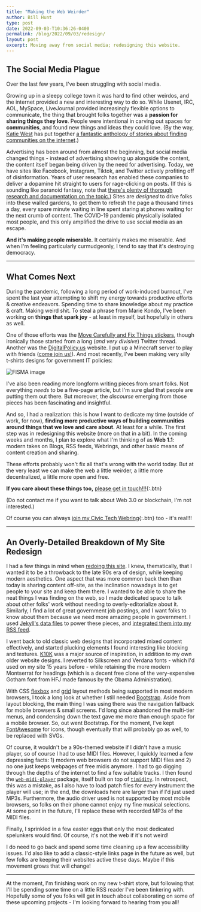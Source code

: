 ```yaml
---
title: "Making the Web Weirder"
author: Bill Hunt
type: post
date: 2022-09-03-T10:36:26-0400
permalink: /blog/2022/09/03/redesign/
layout: post
excerpt: Moving away from social media; redesigning this website.
---
```


## The Social Media Plague

Over the last few years, I've been struggling with social media.

Growing up in a sleepy college town it was hard to find other weirdos, and the internet provided a new and interesting way to do so. While Usenet, IRC, AOL, MySpace, LiveJournal provided increasingly flexible options to communicate, the thing that brought folks together was a **passion for sharing things they love**. People were intentional in carving out spaces for **communities**, and found new things and ideas they could love. (By the way, [Katie West](https://www.therealkatiewest.com/) has put together [a fantastic anthology of stories about finding communities on the internet](https://topatoco.com/products/mtt-birl).)

Advertising has been around from almost the beginning, but social media changed things - instead of advertising showing up alongside the content, the content itself began being driven by the need for advertising. Today, we have sites like Facebook, Instagram, Tiktok, and Twitter actively profiting off of disinformation. Years of user research has enabled these companies to deliver a dopamine hit straight to users for rage-clicking on posts. (If this is sounding like paranoid fantasy, note that [there's plenty of thorough research and documentation on the topic.](https://theconversation.com/how-cambridge-analyticas-facebook-targeting-model-really-worked-according-to-the-person-who-built-it-94078)) Sites are _designed_ to drive folks into these walled gardens, to get them to refresh the page a thousand times a day, every spare minute waiting in line spent staring at phones waiting for the next crumb of content. The COVID-19 pandemic physically isolated most people, and this only amplified the drive to use social media as an escape.

**And it's making people miserable.** It certainly makes me miserable. And when I'm feeling particularly curmudgeonly, I tend to say that it's destroying democracy.

---

## What Comes Next

During the pandemic, following a long period of work-induced burnout, I've spent the last year attempting to shift my energy towards productive efforts & creative endeavors. Spending time to share knowledge about my practice & craft. Making weird shit. To steal a phrase from Marie Kondo, I've been working on **things that spark joy** - at least in myself, but hopefully in others as well.

One of those efforts was the [Move Carefully and Fix Things stickers](/move-carefully/), though ironically those started from a long (_and very divisive_) Twitter thread. Another was the [DigitalPolicy.us](https://digitalpolicy.us/) website. I put up a Minecraft server to play with friends ([come join us!](https://twitter.com/krusynth/status/1555246435863494656)). And most recently, I've been making very silly t-shirts designs for government IT policies:

![FISMA image](https://billhunt.dev/uploads/2022/09/FISMA2b-small.png)

I've also been reading more longform writing pieces from smart folks. Not everything _needs_ to be a five-page article, but I'm sure glad that people are putting them out there. But moreover, the _discourse_ emerging from those pieces has been fascinating and insightful.

And so, I had a realization: this is how I want to dedicate my time (outside of work, for now), **finding more productive ways of building communities around things that we love and care about**. At least for a while. The first step was in redesigning this website (more on that in a bit). In the coming weeks and months, I plan to explore what I'm thinking of as **Web 1.1**: modern takes on Blogs, RSS feeds, Webrings, and other basic means of content creation and sharing.

These efforts probably won't fix all that's wrong with the world today. But at the very least we can make the web a little weirder, a little more decentralized, a little more open and free.

**If you care about these things too,** [please get in touch!!!](mailto:hello@billhunt.email?subject=Let's%20Talk%20About%20Communities!){:.btn}

(Do not contact me if you want to talk about Web 3.0 or blockchain, I'm not interested.)

Of course you can always [join my Civic Tech Webring](http://localhost:8000/civic-tech-webring/){:.btn} too - it's real!!!

---

## An Overly-Detailed Breakdown of My Site Redesign

I had a few things in mind when [redoing this site](https://github.com/krusynth/billhunt.dev/tree/2022). I knew, thematically, that I wanted it to be a throwback to the late 90s era of design, while keeping modern aesthetics. One aspect that was more common back then than today is sharing content off-site, as the inclination nowadays is to get people to your site and keep them there. I wanted to be able to share the neat things I was finding on the web, so I made dedicated space to talk about other folks' work without needing to overly-editorialize about it. Similarly, I find a lot of great government job postings, and I want folks to know about them because we need more amazing people in government. I used [Jekyll's data files](https://jekyllrb.com/docs/datafiles/) to power these pieces, and [integrated them into my RSS feed](https://github.com/krusynth/billhunt.dev/blob/2022/feed.xml#L17).

I went back to old classic web designs that incorporated mixed content effectively, and started plucking elements I found interesting like blocking and textures. [K10K](http://www.cubancouncil.com/work/project/kaliber-10000) was a major source of inspiration, in addition to my own older website designs. I reverted to Silkscreen and Verdana fonts - which I'd used on my site 15 years before - while retaining the more modern Montserrat for headings (which is a decent free clone of the very-expensive Gotham font from HFJ made famous by the Obama Administration).

With CSS [flexbox](https://css-tricks.com/snippets/css/a-guide-to-flexbox/) and [grid](https://css-tricks.com/snippets/css/complete-guide-grid/) layout methods being supported in most modern browsers, I took a long look at whether I still needed [Bootstrap](https://getbootstrap.com/). Aside from layout blocking, the main thing I was using there was the navigation fallback for mobile browsers & small screens. I'd long since abandoned the multi-tier menus, and condensing down the text gave me more than enough space for a mobile browser. So, out went Bootstrap. For the moment, I've kept [FontAwesome](https://fontawesome.com/) for icons, though eventually that will probably go as well, to be replaced with SVGs.

Of course, it wouldn't be a 90s-themed website if I didn't have a music player, so of course I had to use MIDI files. However, I quickly learned a few depressing facts: 1) modern web browsers do not support MIDI files and 2) no one just keeps webpages of free midis anymore. I had to go digging through the depths of the internet to find a few suitable tracks. I then found the [`web-midi-player`](https://www.npmjs.com/package/web-midi-player) package, itself built on top of [`timidity`](https://www.npmjs.com/package/timidity). In retrospect, this was a mistake, as I also have to load patch files for every instrument the player will use; in the end, the downloads here are larger than if I'd just used MP3s. Furthermore, the audio driver used is not supported by most mobile browsers, so folks on their phone cannot enjoy my fine musical selections. At some point in the future, I'll replace these with recorded MP3s of the MIDI files.

Finally, I sprinkled in a few easter eggs that only the most dedicated spelunkers would find. Of course, it's not the web if it's not weird!

I do need to go back and spend some time cleaning up a few accessibility issues. I'd also like to add a classic-style links page in the future as well, but few folks are keeping their websites active these days. Maybe if this movement grows that will change!

---

At the moment, I'm finishing work on my new t-shirt store, but following that I'll be spending some time on a little RSS reader I've been tinkering with. Hopefully some of you folks will get in touch about collaborating on some of these upcoming projects - I'm looking forward to hearing from you all!
